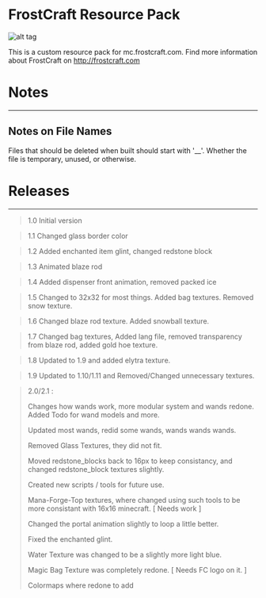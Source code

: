FrostCraft Resource Pack
=======
![alt tag](https://raw.githubusercontent.com/FrostMiser/FrostCraft-Resource-Pack/master/pack.png)

This is a custom resource pack for mc.frostcraft.com. Find more information about FrostCraft on http://frostcraft.com
# Notes
---
## Notes on File Names
Files that should be deleted when built should start with '__'.
Whether the file is temporary, unused, or otherwise.


# Releases
---
> 1.0 Initial version

> 1.1 Changed glass border color

> 1.2 Added enchanted item glint, changed redstone block

> 1.3 Animated blaze rod

> 1.4 Added dispenser front animation, removed packed ice

> 1.5 Changed to 32x32 for most things. Added bag textures. Removed snow texture.

> 1.6 Changed blaze rod texture. Added snowball texture.

> 1.7 Changed bag textures, Added lang file, removed transparency from blaze rod, added gold hoe texture.

> 1.8 Updated to 1.9 and added elytra texture.

> 1.9 Updated to 1.10/1.11 and Removed/Changed unnecessary textures.

> 2.0/2.1 :
> 
> 	Changes how wands work, more modular system and wands redone. Added Todo for wand models and more.
>   
> 	Updated most wands, redid some wands, wands wands wands.
>   
> 	Removed Glass Textures, they did not fit.
>   
> 	Moved redstone_blocks back to 16px to keep consistancy, and changed redstone_block textures slightly.
>   
> 	Created new scripts / tools for future use. 
>   
> 	Mana-Forge-Top textures, where changed using such tools to be more consistant with 16x16 minecraft. [ Needs work ]
>   
> 	Changed the portal animation slightly to loop a little better.
>   
> 	Fixed the enchanted glint.
>   
> 	Water Texture was changed to be a slightly more light blue.
>   
> 	Magic Bag Texture was completely redone. [ Needs FC logo on it. ]
>   
> 	Colormaps where redone to add 

